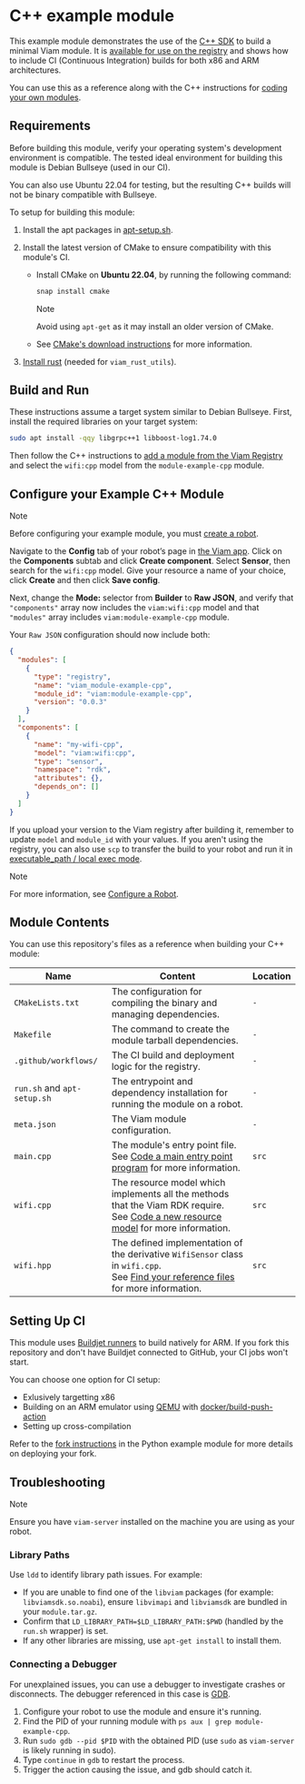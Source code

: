 # C++ example module

This example module demonstrates the use of the [C++ SDK](https://github.com/viamrobotics/viam-cpp-sdk) to build a minimal Viam module.
It is [available for use on the registry](https://app.viam.com/module/viam/module-example-cpp) and shows how to include CI (Continuous Integration) builds for both x86 and ARM architectures.

You can use this as a reference along with the C++ instructions for [coding your own modules](https://docs.viam.com/registry/create/).


## Requirements

Before building this module, verify your operating system's development environment is compatible.
The tested ideal environment for building this module is Debian Bullseye (used in our CI).

You can also use Ubuntu 22.04 for testing, but the resulting C++ builds will not be binary compatible with Bullseye.


To setup for building this module:

1. Install the apt packages in [apt-setup.sh](apt-setup.sh).
2. Install the latest version of CMake to ensure compatibility with this module's CI.
	- Install CMake on **Ubuntu 22.04**, by running the following command:

	     ```sh
	     snap install cmake
	     ```
            
 	     > [!NOTE]
 	     > Avoid using `apt-get` as it may install an older version of CMake.
    
	- See [CMake's download instructions](https://cmake.org/download/) for more information.
  	
3. [Install rust](https://www.rust-lang.org/tools/install) (needed for `viam_rust_utils`).


## Build and Run

These instructions assume a target system similar to Debian Bullseye.
First, install the required libraries on your target system:

```sh
sudo apt install -qqy libgrpc++1 libboost-log1.74.0
```

Then follow the C++ instructions to [add a module from the Viam Registry](https://docs.viam.com/registry/configure/#add-a-modular-resource-from-the-viam-registry) and select the `wifi:cpp` model from the `module-example-cpp` module.


## Configure your Example C++ Module

> [!NOTE]
> Before configuring your example module, you must [create a robot](https://docs.viam.com/manage/fleet/robots/#add-a-new-robot).

Navigate to the **Config** tab of your robot’s page in [the Viam app](https://app.viam.com/).
Click on the **Components** subtab and click **Create component**.
Select **Sensor**, then search for the `wifi:cpp` model. Give your resource a name of your choice, click **Create** and then click **Save config**.

Next, change the **Mode:** selector from **Builder** to **Raw JSON**, and verify that `"components"` array now includes the `viam:wifi:cpp` model and that `"modules"` array includes `viam:module-example-cpp` module. 

Your `Raw JSON` configuration should now include both: 

```json {class="line-numbers linkable-line-numbers"}
{
  "modules": [
    {
      "type": "registry",
      "name": "viam_module-example-cpp",
      "module_id": "viam:module-example-cpp",
      "version": "0.0.3"
    }
  ],
  "components": [
    {
      "name": "my-wifi-cpp",
      "model": "viam:wifi:cpp",
      "type": "sensor",
      "namespace": "rdk",
      "attributes": {},
      "depends_on": []
    }
  ]
}
```

If you upload your version to the Viam registry after building it, remember to update `model` and `module_id` with your values.
If you aren't using the registry, you can also use `scp` to transfer the build to your robot and run it in 
[executable_path / local exec mode](https://docs.viam.com/extend/modular-resources/configure/#configure-your-module).

> [!NOTE]  
> For more information, see [Configure a Robot](https://docs.viam.com/manage/configuration/).


## Module Contents

You can use this repository's files as a reference when building your C++ module:

| Name  | Content | Location |
| ------------- | ------------- | ------------- |
| `CMakeLists.txt` | The configuration for compiling the binary and managing dependencies. | `-` |
| `Makefile` | The command to create the module tarball dependencies. | `-` |
| `.github/workflows/` | The CI build and deployment logic for the registry. | `-` |
| `run.sh` and `apt-setup.sh` | The entrypoint and dependency installation for running the module on a robot. | `-` |
| `meta.json` | The Viam module configuration. | `-` |
| `main.cpp`  | The module's entry point file.</br>See [Code a main entry point program](https://docs.viam.com/registry/create/#code-a-main-entry-point-program) for more information. | `src`|
| `wifi.cpp` | The resource model which implements all the methods that the Viam RDK require.</br>See [Code a new resource model](https://docs.viam.com/registry/create/#code-a-new-resource-model) for more information. | `src` |
| `wifi.hpp` | The defined implementation of the derivative `WifiSensor` class in `wifi.cpp`.</br>See [Find your reference files](https://docs.viam.com/registry/create/#find-your-reference-files) for more information. | `src` |


## Setting Up CI

This module uses [Buildjet runners](https://buildjet.com/for-github-actions) to build natively for ARM. If you fork this repository and don't have Buildjet connected to GitHub, your CI jobs won't start.

You can choose one option for CI setup:
- Exlusively targetting x86
- Building on an ARM emulator using [QEMU](https://www.qemu.org/download/) with [docker/build-push-action](https://github.com/docker/build-push-action)
- Setting up cross-compilation

Refer to the [fork instructions](https://github.com/viam-labs/python-example-module#forking-this-repo) in the Python example module for more details on deploying your fork. 


## Troubleshooting
> [!NOTE]
> Ensure you have `viam-server` installed on the machine you are using as your robot.


### Library Paths

Use `ldd` to identify library path issues.
For example:

- If you are unable to find one of the `libviam` packages (for example: `libviamsdk.so.noabi`), ensure `libvimapi` and `libviamsdk` are bundled in your `module.tar.gz`.
- Confirm that `LD_LIBRARY_PATH=$LD_LIBRARY_PATH:$PWD` (handled by the `run.sh` wrapper) is set.
- If any other libraries are missing, use `apt-get install` to install them.


### Connecting a Debugger

For unexplained issues, you can use a debugger to investigate crashes or disconnects.
The debugger referenced in this case is [GDB](https://www.onlinegdb.com/).

1. Configure your robot to use the module and ensure it's running.
2. Find the PID of your running module with `ps aux | grep module-example-cpp`.
3. Run `sudo gdb --pid $PID` with the obtained PID (use `sudo` as `viam-server` is likely running in sudo).
4. Type `continue` in `gdb` to restart the process.
5. Trigger the action causing the issue, and gdb should catch it.

